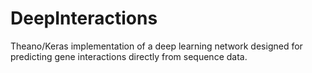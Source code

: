 # DeepInteractions

Theano/Keras implementation of a deep learning network designed for predicting
gene interactions directly from sequence data.
